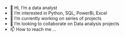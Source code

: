 - 👋 Hi, I’m a data analyst
- 👀 I’m interested in Python, SQL, PowerBi, Excel
- 🌱 I’m currently working on series of projects
- 💞️ I’m looking to collaborate on Data analysis projects
- 📫 How to reach me ...

<!---
haykay2009/haykay2009 is a ✨ special ✨ repository because its `README.md` (this file) appears on your GitHub profile.
You can click the Preview link to take a look at your changes.
--->
